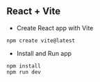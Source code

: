 ## React + Vite
- Create React app with Vite
```
npm create vite@latest
```
- Install and Run app
```
npm install
npm run dev
```
